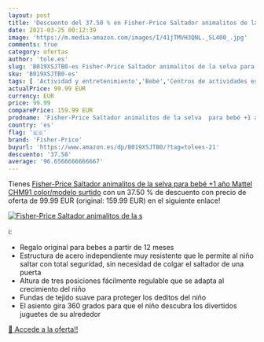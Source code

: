 ```yaml
---
layout: post
title: 'Descuento del 37.50 % en Fisher-Price Saltador animalitos de la s'
date: 2021-03-25 00:12:39
image: 'https://m.media-amazon.com/images/I/41jTMVH3QNL._SL400_.jpg'
comments: true
category: ofertas
author: 'tole.es'
slug: 'B019XSJTB0-es Fisher-Price Saltador animalitos de la selva para bebé +1...'
sku: 'B019XSJTB0-es'
tags: [ 'Actividad y entretenimiento','Bebé','Centros de actividades estáticos para bebés','bebé','fisher-price', ]
actualPrice: 99.99 EUR
currency: EUR
price: 99.99
comparePrice: 159.99 EUR
prodname: 'Fisher-Price Saltador animalitos de la selva  para bebé +1 año  Mattel CHM91    color/modelo surtido'
country: 'es'
flag: '🇪🇸'
brand: 'Fisher-Price'
buyurl: 'https://www.amazon.es/dp/B019XSJTB0/?tag=tolees-21'
descuento: '37.50'
average: '96.6566666666667'
---
```


Tienes [Fisher-Price Saltador animalitos de la selva  para bebé +1 año  Mattel CHM91    color/modelo surtido](https://www.amazon.es/dp/B019XSJTB0/?tag=tolees-21) con un 37.50 % de descuento con precio de oferta de 99.99 EUR (original: 159.99 EUR) en el siguiente enlace!

[![Fisher-Price Saltador animalitos de la s](https://m.media-amazon.com/images/I/41jTMVH3QNL._SL400_.jpg)](https://www.amazon.es/dp/B019XSJTB0/?tag=tolees-21)

ℹ️:

- Regalo original para bebes a partir de 12 meses
- Estructura de acero independiente muy resistente que le permite al niño saltar con total seguridad, sin necesidad de colgar el saltador de una puerta
- Altura de tres posiciones fácilmente regulable que se adapta al crecimiento del niño
- Fundas de tejido suave para proteger los deditos del niño
- El asiento gira 360 grados para que el niño descubra los divertidos juguetes de su alrededor

[🛒 Accede a la oferta!!](https://www.amazon.es/dp/B019XSJTB0/?tag=tolees-21)
